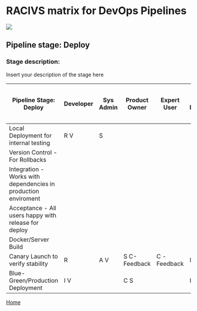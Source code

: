 # __RACIVS matrix for DevOps Pipelines__   

<img src="https://user-images.githubusercontent.com/10748736/112030685-6c81be80-8b32-11eb-94b8-c2c01b8f4581.png">

## __Pipeline stage:__  Deploy  
### __Stage description:__  
Insert your description of the stage here  

| Pipeline Stage:<br>Deploy                                      | Developer  | Sys Admin  | Product Owner  | Expert User  | UX Designer  | Team Lead (4 devs under)  | Lead Dev (6 teams to manage)  |
|--------------------------------------------------------------- |----------- |----------- |--------------- |------------- |------------- |-------------------------- |------------------------------ |
| Local Deployment for internal testing                          | R V        | S          |                |              |              |                           | A I                           |
| Version Control - For Rollbacks                                |            |            |                |              |              |                           |                               |
| Integration - Works with dependencies in production enviroment |            |            |                |              |              |                           |                               |
| Acceptance - All users happy with release for deploy           |            |            |                |              |              |                           |                               |
| Docker/Server Build                                            |            |            |                |              |              |                           |                               |
| Canary Launch to verify stability                              | R          | A V        | S C-Feedback   | C -Feedback  | I V          | V                         | S                             |
| Blue-Green/Production Deployment                               | I V        |            | C S            |              | I            | R                         | A                             |
 
[Home](../index.md)  
